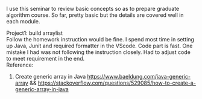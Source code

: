 I use this seminar to review basic concepts so as to prepare graduate algorithm course. So far, pretty basic but the details are covered well in each module. 

Project1: build arraylist <br>
Follow the homework instruction would be fine. I spend most time in setting up Java, Junit and required formatter in the VScode. Code part is fast. One mistake I had was not following the instruction closely. Had to adjust code to meet requirement in the end.<br>
Reference:
1. Create generic array in Java https://www.baeldung.com/java-generic-array && https://stackoverflow.com/questions/529085/how-to-create-a-generic-array-in-java
